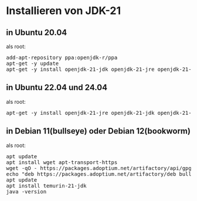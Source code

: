 # Installieren von JDK-21 

## in Ubuntu 20.04
als root:
<pre>add-apt-repository ppa:openjdk-r/ppa
apt-get -y update
apt-get -y install openjdk-21-jdk openjdk-21-jre openjdk-21-jre-headless openjdk-21-source
</pre>

## in Ubuntu 22.04 und 24.04
als root:
<pre>apt-get -y install openjdk-21-jre openjdk-21-jdk openjdk-21-jre-headless openjdk-21-source</pre>

## in Debian 11(bullseye) oder Debian 12(bookworm)
als root:
<pre>apt update
apt install wget apt-transport-https
wget -qO - https://packages.adoptium.net/artifactory/api/gpg/key/public | tee /etc/apt/trusted.gpg.d/adoptium.asc
echo "deb https://packages.adoptium.net/artifactory/deb bullseye main" | tee /etc/apt/sources.list.d/adoptium.list
apt update
apt install temurin-21-jdk
java -version</pre>

